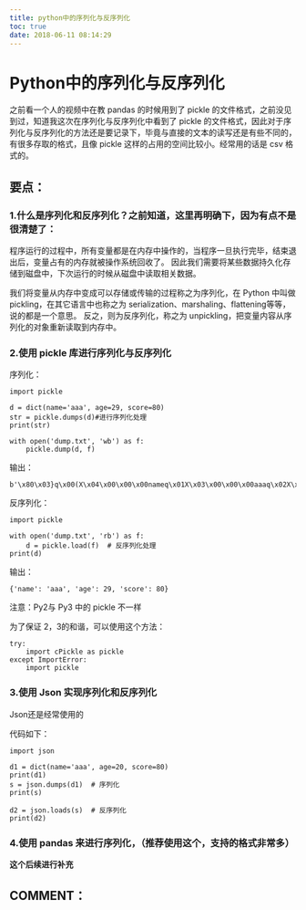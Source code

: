 ```yaml
---
title: python中的序列化与反序列化
toc: true
date: 2018-06-11 08:14:29
---
```

# Python中的序列化与反序列化

之前看一个人的视频中在教 pandas 的时候用到了 pickle 的文件格式，之前没见到过，知道我这次在序列化与反序列化中看到了 pickle 的文件格式，因此对于序列化与反序列化的方法还是要记录下，毕竟与直接的文本的读写还是有些不同的，有很多存取的格式，且像 pickle 这样的占用的空间比较小。经常用的话是 csv 格式的。


## 要点：




### 1.什么是序列化和反序列化？之前知道，这里再明确下，因为有点不是很清楚了：


程序运行的过程中，所有变量都是在内存中操作的，当程序一旦执行完毕，结束退出后，变量占有的内存就被操作系统回收了。 因此我们需要将某些数据持久化存储到磁盘中，下次运行的时候从磁盘中读取相关数据。

我们将变量从内存中变成可以存储或传输的过程称之为序列化，在 Python 中叫做 pickling，在其它语言中也称之为 serialization、marshaling、flattening等等，说的都是一个意思。 反之，则为反序列化，称之为 unpickling，把变量内容从序列化的对象重新读取到内存中。





### 2.使用 pickle 库进行序列化与反序列化


序列化：


    import pickle

    d = dict(name='aaa', age=29, score=80)
    str = pickle.dumps(d)#进行序列化处理
    print(str)

    with open('dump.txt', 'wb') as f:
        pickle.dump(d, f)


输出：


    b'\x80\x03}q\x00(X\x04\x00\x00\x00nameq\x01X\x03\x00\x00\x00aaaq\x02X\x03\x00\x00\x00ageq\x03K\x1dX\x05\x00\x00\x00scoreq\x04KPu.'


反序列化：


    import pickle

    with open('dump.txt', 'rb') as f:
        d = pickle.load(f)  # 反序列化处理
    print(d)


输出：


    {'name': 'aaa', 'age': 29, 'score': 80}


注意：Py2与 Py3 中的 pickle 不一样

为了保证 2，3的和谐，可以使用这个方法：


    try:
        import cPickle as pickle
    except ImportError:
        import pickle




### 3.使用 Json 实现序列化和反序列化


Json还是经常使用的

代码如下：


    import json

    d1 = dict(name='aaa', age=20, score=80)
    print(d1)
    s = json.dumps(d1)  # 序列化
    print(s)

    d2 = json.loads(s)  # 反序列化
    print(d2)




### 4.使用 pandas 来进行序列化，（**推荐使用这个，支持的格式非常多**）


**这个后续进行补充**


## COMMENT：
